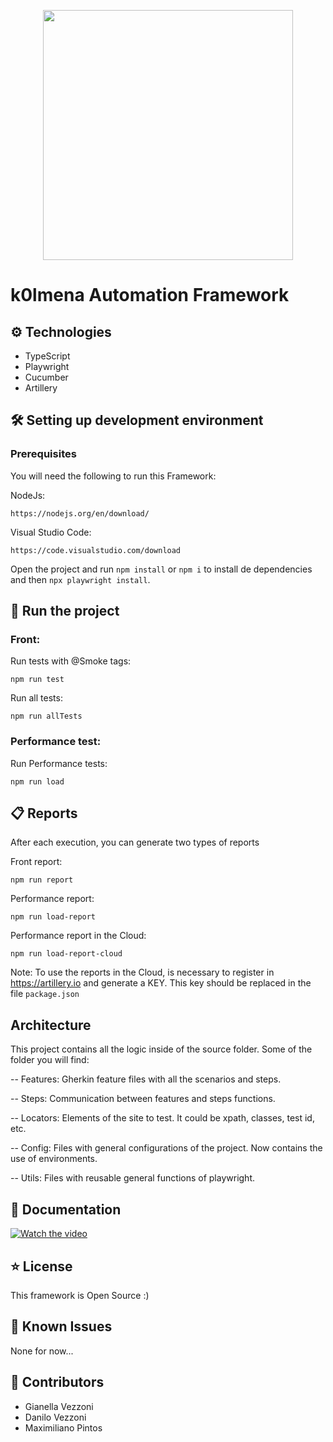<p align="center">
<img src="https://i.imgur.com/jrStTTp.png" width="400px">
</p>

# k0lmena Automation Framework

## ⚙️ Technologies

- TypeScript
- Playwright
- Cucumber
- Artillery

## 🛠️ Setting up development environment

### Prerequisites
You will need the following to run this Framework:

NodeJs:
```
https://nodejs.org/en/download/
```

Visual Studio Code:
```
https://code.visualstudio.com/download
```

Open the project and run `npm install` or `npm i` to install de dependencies and then `npx playwright install`.

## 🚀 Run the project

### Front:

Run tests with @Smoke tags: 
```
npm run test
```
Run all tests: 
```
npm run allTests
```

### Performance test:

Run Performance tests: 
```
npm run load
```

## 📋 Reports
After each execution, you can generate two types of reports

Front report: 
```
npm run report
```

Performance report: 
```
npm run load-report
```

Performance report in the Cloud: 
```
npm run load-report-cloud
```
Note: To use the reports in the Cloud, is necessary to register in https://artillery.io and generate a KEY. This key should be replaced in the file `package.json`


## Architecture
This project contains all the logic inside of the source folder. Some of the folder you will find:

-- Features: Gherkin feature files with all the scenarios and steps.

-- Steps: Communication between features and steps functions.

-- Locators: Elements of the site to test. It could be xpath, classes, test id, etc.

-- Config: Files with general configurations of the project. Now contains the use of environments.

-- Utils: Files with reusable general functions of playwright.

## 📖 Documentation

[![Watch the video](https://img.youtube.com/vi/n7plezXinZ8/maxresdefault.jpg)](https://youtu.be/n7plezXinZ8)

## ⭐ License
This framework is Open Source :)

## 🐞 Known Issues
None for now...

## 👥 Contributors
- Gianella Vezzoni
- Danilo Vezzoni
- Maximiliano Pintos


